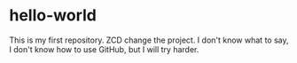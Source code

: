 # hello-world
This is my first repository.
ZCD change the project. I don't know what to say, I don't know how to use GitHub, but I will try harder.
